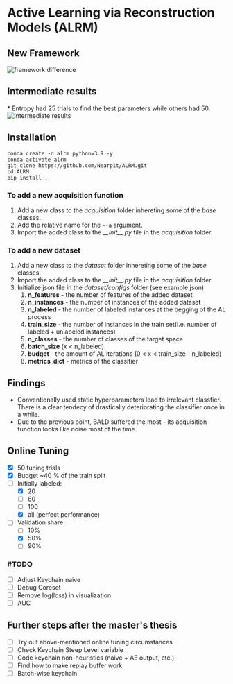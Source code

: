 # Active Learning via Reconstruction Models (ALRM)

## New Framework

![framework difference](https://github.com/Nearpit/ALRM/blob/main/plots/flow_diff.png?raw=true)

## Intermediate results
\* Entropy had 25 trials to find the best parameters while others had 50.
![intermediate results](https://github.com/Nearpit/ALRM/blob/main/plots/intermediate_results.png?raw=true)

## Installation

```
conda create -n alrm python=3.9 -y
conda activate alrm  
git clone https://github.com/Nearpit/ALRM.git
cd ALRM
pip install .
```

### To add a new acquisition function

1. Add a new class to the _acquisition_ folder inhereting some of the _base_ classes.
2. Add the relative name for the `--a` argument.
3. Import the added class to the _\_\_init\_\_.py_ file in the _acquisition_ folder.

### To add a new dataset

1. Add a new class to the _dataset_ folder inhereting some of the _base_ classes.
2. Import the added class to the _\_\_init\_\_.py_ file in the _acquisition_ folder.
3. Initialize json file in the _dataset/configs_ folder (see example.json)
   1. __n_features__ - the number of features of the added dataset
   2. __n_instances__ - the number of instances of the added dataset
   3. __n_labeled__ - the number of labeled instances at the begging of the AL process
   4. __train_size__ - the number of instances in the train set(i.e. number of labeled  + unlabeled instances)
   5. __n_classes__ - the number of classes of the target space
   6. __batch_size__ (x < n_labeled)
   7. __budget__ - the amount of AL iterations (0 < x < train_size - n_labeled)
   8. __metrics_dict__ - metrics of the classifier

## Findings

- Conventionally used static hyperparameters lead to irrelevant classfier. There is a clear tendecy of drastically deteriorating the classifier once in a while.
- Due to the previous point, BALD suffered the most - its acquisition function looks like noise most of the time.

## Online Tuning

- [X] 50 tuning trials
- [X] Budget ~40 % of the train split
- [ ] Initially labeled:
  - [X] 20
  - [ ] 60
  - [ ] 100
  - [X] all (perfect performance)
- [ ] Validation share
  - [ ] 10%
  - [X] 50%
  - [ ] 90%

### \#TODO

- [ ] Adjust Keychain naive
- [ ] Debug Coreset
- [ ] Remove log(loss) in visualization
- [ ] AUC

## Further steps after the master's thesis

- [ ] Try out above-mentioned online tuning circumstances
- [ ] Check Keychain Steep Level variable
- [ ] Code keychain non-heuristics (naive + AE output, etc.)
- [ ] Find how to make replay buffer work
- [ ] Batch-wise keychain
